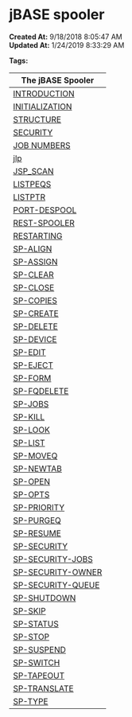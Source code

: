 # jBASE spooler

**Created At:** 9/18/2018 8:05:47 AM  
**Updated At:** 1/24/2019 8:33:29 AM  

**Tags:**
<badge text='printer' vertical='middle' />
<badge text='print spooler' vertical='middle' />
<badge text='jbase spooler' vertical='middle' />
<badge text='spooler' vertical='middle' />


| **The jBASE Spooler** |
| --- |
| [INTRODUCTION](jbase-spooler-introduction) | Introduction to the jBASE spooler. |
| [INITIALIZATION](spooler-initialization) | Initializing the jBASE spooler. |
| [STRUCTURE](spooler-structure) | How the jBASE Spooler works |
| [SECURITY](spooler-security) | Spooler security mechanisms. |
| [JOB NUMBERS](339629-print-job-numbers) | Assigning and determining print job numbers. |
| [jlp](jlp) | jBASE equivalent of 'lp' |
| [JSP\_SCAN](jsp_scan) | Scan and repair utility. |
| [LISTPEQS](306222-listpeqs) | Displays print job information. |
| [LISTPTR](306223-listptr) | Displays form queue information. |
| [PORT-DESPOOL](306224-port-despool) | Despools print jobs to a printer or a terminal. |
| [REST-SPOOLER](339625-rest-spooler) | Restarts spooler demons. |
| [RESTARTING](restarting-the-spooler) | Restarting individual spooler processes. |
| [SP-ALIGN](306480-sp-align) | Allows forms alignment prior to despooling. |
| [SP-ASSIGN](306225-sp-assign) | Specifies a formqueue for spooler jobs. |
| [SP-CLEAR](306486-sp-clear) | Clears a formqueue of queued print jobs. |
| [SP-CLOSE](306226-sp-close) | Closes a global print job. |
| [SP-COPIES](306453-sp-copies) | Changes the number of copies assigned to a print job. |
| [SP-CREATE](306268-sp-create) | Creates and assigns a formqueue to a logical device type. |
| [SP-DELETE](306454-sp-delete) | Deletes a list of print jobs. |
| [SP-DEVICE](306299-sp-device) | Reassigns a logical device type to a formqueue. |
| [SP-EDIT](306467-sp-edit) | Edits a list of print jobs. |
| [SP-EJECT](306227-sp-eject) | Creates a print job containing form feeds. |
| [SP-FORM](306273-sp-form) | Renames an existing formqueue. |
| [SP-FQDELETE](306430-sp-fqdelete) | Deletes a formqueue. |
| [SP-JOBS](306301-sp-jobs) | Manipulates and displays status of print jobs. |
| [SP-KILL](306475-sp-kill) | Stops despooling of the current print job. |
| [SP-LOOK](306260-sp-look) | Displays your current spooler assignments. |
| [SP-LIST](339623-sp-list) | List the spooler configuration. |
| [SP-MOVEQ](306447-sp-moveq) | Moves all print jobs from one formqueue to another. |
| [SP-NEWTAB](306221-sp-newtab) | Creates a new spooler. |
| [SP-OPEN](sp-open) | Opens a global print job. |
| [SP-OPTS](306451-sp-opts) | Changes the spooler assignment options assigned to a print job. |
| [SP-PRIORITY](306474-sp-priority) | Moves a print job to the head of the formqueue. |
| [SP-PURGEQ](306436-sp-purgeq) | Purges a formqueue of a print jobs. |
| [SP-RESUME](306460-sp-resume) | Resumes despooling from a formqueue. |
| [SP-SECURITY](306441-sp-security) | Invokes the spooler security menu. |
| [SP-SECURITY-JOBS](306444-sp-security-jobs) | Modifies the security status of print jobs. |
| [SP-SECURITY-OWNER](306446-sp-security-owner) | Defines alternate owners of the spooler. |
| [SP-SECURITY-QUEUE](306443-sp-security-queue) | Modifies the security state of a formqueue. |
| [SP-SHUTDOWN](306261-sp-shutdown) | Shuts down all the jBASE printrer demons. |
| [SP-SKIP](306300-sp-skip) | Changes the number of blank pages to eject at the end of each print job. |
| [SP-STATUS](306265-sp-status) | Invokes the SP-STATUS menu. |
| [SP-STOP](306456-sp-stop) | Stops despooling from a formqueue. |
| [SP-SUSPEND](306472-sp-suspend) | Suspends despooling a print job. |
| [SP-SWITCH](306449-sp-switch) | Moves a print jobs to a specified formqueue. |
| [SP-TAPEOUT](sp-tapeout) | Requeues spooled print jobs on a tape to the current formqueue assignment. |
| [SP-TRANSLATE](306434-sp-translate) | Changes the translation table entry for the specified formqueue. |
| [SP-TYPE](306290-sp-type) | Assigns a formtype to a formqueue. |

